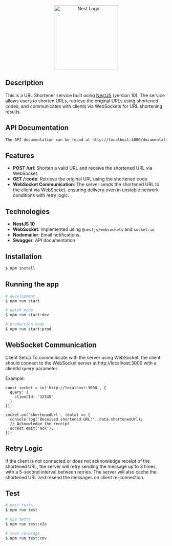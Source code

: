 <p align="center">
  <a href="http://nestjs.com/" target="blank"><img src="https://nestjs.com/img/logo-small.svg" width="200" alt="Nest Logo" /></a>
</p>

## Description

This is a URL Shortener service built using [NestJS](https://nestjs.com/) (version 10). The service allows users to shorten URLs, retrieve the original URLs using shortened codes, and communicates with clients via WebSockets for URL shortening results.

## API Documentation
```bash
The API documentation can be found at http://localhost:3000/documentation

```

## Features

- **POST /url**: Shorten a valid URL and receive the shortened URL via WebSocket.
- **GET /:code**: Retrieve the original URL using the shortened code.
- **WebSocket Communication**: The server sends the shortened URL to the client via WebSocket, ensuring delivery even in unstable network conditions with retry logic.

## Technologies

- **NestJS 10**
- **WebSocket**: Implemented using `@nestjs/websockets` and `socket.io`
- **Nodemailer**: Email notifications.
- **Swagger**: API documentation
  
## Installation

```bash
$ npm install
```

## Running the app

```bash
# development
$ npm run start

# watch mode
$ npm run start:dev

# production mode
$ npm run start:prod
```

## WebSocket Communication
Client Setup
To communicate with the server using WebSocket, the client should connect to the WebSocket server at http://localhost:3000 with a clientId query parameter.

Example:
```
const socket = io('http://localhost:3000', {
  query: {
    clientId: '12345'
  }
});

socket.on('shortenedUrl', (data) => {
  console.log('Received shortened URL:', data.shortenedUrl);
  // Acknowledge the receipt
  socket.emit('ack');
});
```

## Retry Logic
If the client is not connected or does not acknowledge receipt of the shortened URL, the server will retry sending the message up to 3 times, with a 5-second interval between retries. The server will also cache the shortened URL and resend the messages on client re-connection.

## Test

```bash
# unit tests
$ npm run test

# e2e tests
$ npm run test:e2e

# test coverage
$ npm run test:cov
```


